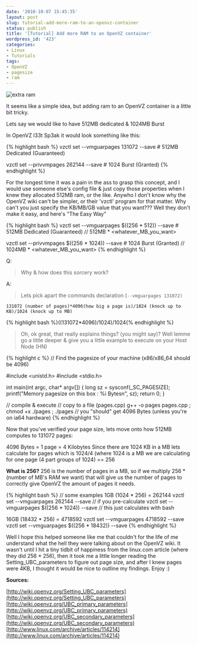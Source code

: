 ```yaml
---
date: '2010-10-07 15:45:35'
layout: post
slug: tutorial-add-more-ram-to-an-openvz-container
status: publish
title: '[Tutorial] Add more RAM to an OpenVZ container'
wordpress_id: '423'
categories:
- Linux
- Tutorials
tags:
- OpenVZ
- pagesize
- ram
---
```


![extra ram](http://imgur.com/MtiLa.jpg)

It seems like a simple idea, but adding ram to an OpenVZ container is a little bit tricky.

Lets say we would like to have 512MB dedicated & 1024MB Burst

In OpenVZ l33t Sp3ak it would look something like this:

{% highlight bash %}
vzctl set <vpsid> --vmguarpages 131072 --save # 512MB Dedicated (Guaranteed)

vzctl set <vpsid> --privvmpages 262144 --save # 1024 Burst (Granted)
{% endhighlight %}

For the longest time it was a pain in the ass to grasp this concept, and I would use someone else's config file & just copy those properties when I knew they allocated 512MB ram, or the like. Anywho I don't know why the OpenVZ wiki can't be simpler, or their 'vzctl' program for that matter. Why can't you just specify the KB/MB/GB value that you want??? Well they don't make it easy, and here's "The Easy Way"

{% highlight bash %}
vzctl set <vpsid> --vmguarpages $((256 * 512)) --save #  512MB Dedicated (Guaranteed)
// 512MB * <whatever_MB_you_want>

vzctl set <vpsid> --privvmpages $((256 * 1024)) --save # 1024 Burst (Granted)
// 1024MB * <whatever_MB_you_want>
{% endhighlight %}

Q:
> Why & how does this sorcery work?


A:
> Lets pick apart the commands declaration (`--vmguarpages 131072)`


`131072 (number of pages)*4096(how big a page is)/1024 (knock up to KB)/1024 (knock up to MB)`

{% highlight bash %}((131072*4096)/1024)/1024{% endhighlight %}


> Oh, ok great, that really explains things? (you might say)? Well lemme go a little deeper & give you a little example to execute on your Host Node (HN)


{% highlight c %}
// Find the pagesize of your machine (x86/x86_64 should be 4096)

#include <unistd.h>
#include <stdio.h>

int main(int argc, char* argv[])
{
long sz = sysconf(_SC_PAGESIZE);
printf("Memory pagesize on this box : %i Bytesn", sz);
return 0;
}

// compile & execute
// copy to a file (pages.cpp) g++ -o pages pages.cpp ; chmod +x ./pages ; ./pages
// you "should" get 4096 Bytes (unless you're on ia64 hardware)
{% endhighlight %}

Now that you've verified your page size, lets move onto how 512MB computes to 131072 pages:

4096 Bytes = 1 page = 4 Kilobytes
Since there are 1024 KB in a MB lets calculate for pages which is 1024/4 (where 1024 is a MB we are calculating for one page (4 part groups of 1024) == 256

**What is 256?** 256 is the number of pages in a MB, so if we multiply 256 *  (number of MB's RAM we want) that will give us the number of pages to correctly give OpenVZ the amount of pages it needs.

{% highlight bash %}
// some examples
1GB (1024 * 256) = 262144
vzctl set <vpsid> --vmguarpages 262144 --save // if you pre-calculate
vzctl set <vpsid> --vmguarpages $((256 * 1024)) --save // this just calculates with bash

16GB (18432 * 256) = 4718592
vzctl set <vpsid> --vmguarpages 4718592 --save
vzctl set <vpsid> --vmguarpages $((256 * 18432)) --save
{% endhighlight %}

Well I hope this helped someone like me that couldn't for the life of me understand what the hell they were talking about on the OpenVZ wiki. It wasn't until I hit a tiny tidbit of happiness from the linux.com article (where they did 256 * 256), then it took me a little longer reading the Setting_UBC_parameters to figure out page size, and after I knew pages were 4KB, I thought it would be nice to outline my findings. Enjoy :)

**Sources:**

[http://wiki.openvz.org/Setting_UBC_parameters](http://wiki.openvz.org/Setting_UBC_parameters)
[http://wiki.openvz.org/UBC_primary_parameters](http://wiki.openvz.org/UBC_primary_parameters)
[http://wiki.openvz.org/UBC_secondary_parameters](http://wiki.openvz.org/UBC_secondary_parameters)
[http://www.linux.com/archive/articles/114214](http://www.linux.com/archive/articles/114214)
